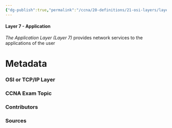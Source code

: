 ```yaml
---
{"dg-publish":true,"permalink":"/ccna/20-definitions/21-osi-layers/layer-7/","created":"2023-11-04T12:45:24.000-07:00","updated":"2023-11-08T13:09:23.801-08:00"}
---
```


#### Layer 7 - Application
*The Application Layer (Layer 7)* provides network services to the applications of the user



# Metadata
### OSI or TCP/IP Layer

### CCNA Exam Topic

### Contributors

### Sources
